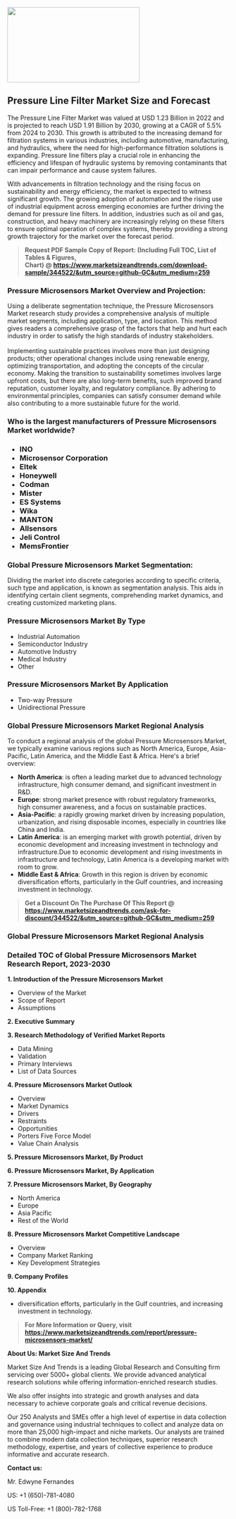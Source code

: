 <p><img class="alignnone size-medium wp-image-20088" src="https://ffe5etoiles.com/wp-content/uploads/2024/12/MST1-300x171.png" alt="" width="300" height="171" /></p><h2>Pressure Line Filter Market Size and Forecast</h2><p>The Pressure Line Filter Market was valued at USD 1.23 Billion in 2022 and is projected to reach USD 1.91 Billion by 2030, growing at a CAGR of 5.5% from 2024 to 2030. This growth is attributed to the increasing demand for filtration systems in various industries, including automotive, manufacturing, and hydraulics, where the need for high-performance filtration solutions is expanding. Pressure line filters play a crucial role in enhancing the efficiency and lifespan of hydraulic systems by removing contaminants that can impair performance and cause system failures.</p><p>With advancements in filtration technology and the rising focus on sustainability and energy efficiency, the market is expected to witness significant growth. The growing adoption of automation and the rising use of industrial equipment across emerging economies are further driving the demand for pressure line filters. In addition, industries such as oil and gas, construction, and heavy machinery are increasingly relying on these filters to ensure optimal operation of complex systems, thereby providing a strong growth trajectory for the market over the forecast period.</p></p><blockquote id="" class=""><strong>Request PDF Sample Copy of Report: (Including Full TOC, List of Tables &amp; Figures, Chart)&nbsp;@&nbsp;<strong><a href="https://www.marketsizeandtrends.com/download-sample/344522/&utm_source=github-GC&utm_medium=259" target="_blank">https://www.marketsizeandtrends.com/download-sample/344522/&utm_source=github-GC&utm_medium=259</a></strong></strong></blockquote><h3 id="" class="">Pressure Microsensors Market&nbsp;Overview and Projection:</h3><p id="" class="">Using a deliberate segmentation technique, the Pressure Microsensors Market research study provides a comprehensive analysis of multiple market segments, including application, type, and location. This method gives readers a comprehensive grasp of the factors that help and hurt each industry in order to satisfy the high standards of industry stakeholders. <br /> <br />Implementing sustainable practices involves more than just designing products; other operational changes include using renewable energy, optimizing transportation, and adopting the concepts of the circular economy. Making the transition to sustainability sometimes involves large upfront costs, but there are also long-term benefits, such improved brand reputation, customer loyalty, and regulatory compliance. By adhering to environmental principles, companies can satisfy consumer demand while also contributing to a more sustainable future for the world.</p><h3 id="" class="">Who is the largest manufacturers of&nbsp;Pressure Microsensors Market worldwide?</h3><h3 class=""><p><ul><li>INO </li><li> Microsensor Corporation </li><li> Eltek </li><li> Honeywell </li><li> Codman </li><li> Mister </li><li> ES Systems </li><li> Wika </li><li> MANTON </li><li> Allsensors </li><li> Jeli Control </li><li> MemsFrontier</li></ul></p></h3><h3 id="" class="">Global&nbsp;Pressure Microsensors Market Segmentation:</h3><p id="" class="">Dividing the market into discrete categories according to specific criteria, such type and application, is known as segmentation analysis. This aids in identifying certain client segments, comprehending market dynamics, and creating customized marketing plans.</p><h3 id="" class="">Pressure Microsensors Market&nbsp;By Type</h3><p><p><ul><li>Industrial Automation</li><li> Semiconductor Industry</li><li> Automotive Industry</li><li> Medical Industry</li><li> Other</p></li></ul></p></p><h3 id="" class="">Pressure Microsensors Market&nbsp;By Application</h3><p class=""><p><ul><li>Two-way Pressure</li><li> Unidirectional Pressure</li></ul></p></p><h3 id="" class="">Global Pressure Microsensors Market Regional Analysis</h3><p id="" class="">To conduct a regional analysis of the global Pressure Microsensors Market, we typically examine various regions such as North America, Europe, Asia-Pacific, Latin America, and the Middle East &amp; Africa. Here's a brief overview:</p><ul><li><strong>North America</strong>: is often a leading market due to advanced technology infrastructure, high consumer demand, and significant investment in R&amp;D.</li><li><strong>Europe</strong>: strong market presence with robust regulatory frameworks, high consumer awareness, and a focus on sustainable practices.</li><li><strong>Asia-Pacific</strong>: a rapidly growing market driven by increasing population, urbanization, and rising disposable incomes, especially in countries like China and India.</li><li><strong>Latin America</strong>: is an emerging market with growth potential, driven by economic development and increasing investment in technology and infrastructure.Due to economic development and rising investments in infrastructure and technology, Latin America is a developing market with room to grow.</li><li><strong>Middle East &amp; Africa</strong>: Growth in this region is driven by economic diversification efforts, particularly in the Gulf countries, and increasing investment in technology.</li></ul><blockquote id="" class=""><strong>Get a Discount On The Purchase Of This Report @ <strong><a href="https://www.marketsizeandtrends.com/ask-for-discount/344522/&utm_source=github-GC&utm_medium=259" target="_blank">https://www.marketsizeandtrends.com/ask-for-discount/344522/&utm_source=github-GC&utm_medium=259</a></strong></strong></blockquote><h3 id="" class="">Global Pressure Microsensors Market Regional Analysis</h3><h3 id="" class="">Detailed TOC of Global Pressure Microsensors Market Research Report, 2023-2030</h3><p id="" class=""><strong>1. Introduction of the Pressure Microsensors Market</strong></p><ul><li>Overview of the Market</li><li>Scope of Report</li><li>Assumptions</li></ul><p id="" class=""><strong>2. Executive Summary</strong></p><p id="" class=""><strong>3. Research Methodology of Verified Market Reports</strong></p><ul><li>Data Mining</li><li>Validation</li><li>Primary Interviews</li><li>List of Data Sources</li></ul><p id="" class=""><strong>4. Pressure Microsensors Market Outlook</strong></p><ul><li>Overview</li><li>Market Dynamics</li><li>Drivers</li><li>Restraints</li><li>Opportunities</li><li>Porters Five Force Model</li><li>Value Chain Analysis</li></ul><p id="" class=""><strong>5. Pressure Microsensors Market, By Product</strong></p><p id="" class=""><strong>6. Pressure Microsensors Market, By Application</strong></p><p id="" class=""><strong>7. Pressure Microsensors Market, By Geography</strong></p><ul><li>North America</li><li>Europe</li><li>Asia Pacific</li><li>Rest of the World</li></ul><p id="" class=""><strong>8. Pressure Microsensors Market Competitive Landscape</strong></p><ul><li>Overview</li><li>Company Market Ranking</li><li>Key Development Strategies</li></ul><p id="" class=""><strong>9. Company Profiles</strong></p><p id="" class=""><strong>10. Appendix</strong></p><ul><li>diversification efforts, particularly in the Gulf countries, and increasing investment in technology.</li></ul><blockquote id="" class=""><strong>For More Information or Query, visit <strong><strong><a href="https://www.marketsizeandtrends.com/report/pressure-microsensors-market/" target="_blank">https://www.marketsizeandtrends.com/report/pressure-microsensors-market/</a></strong></strong></strong></blockquote><p id="" class=""><strong>About Us: Market Size And Trends</strong></p><p id="" class="">Market Size And Trends is a leading Global Research and Consulting firm servicing over 5000+ global clients. We provide advanced analytical research solutions while offering information-enriched research studies.</p><p id="" class="">We also offer insights into strategic and growth analyses and data necessary to achieve corporate goals and critical revenue decisions.</p><p id="" class="">Our 250 Analysts and SMEs offer a high level of expertise in data collection and governance using industrial techniques to collect and analyze data on more than 25,000 high-impact and niche markets. Our analysts are trained to combine modern data collection techniques, superior research methodology, expertise, and years of collective experience to produce informative and accurate research.</p><p id="" class=""><strong>Contact us:</strong></p><p id="" class="">Mr. Edwyne Fernandes</p><p id="" class="">US: +1 (650)-781-4080</p><p id="" class="">US Toll-Free: +1 (800)-782-1768</p>
